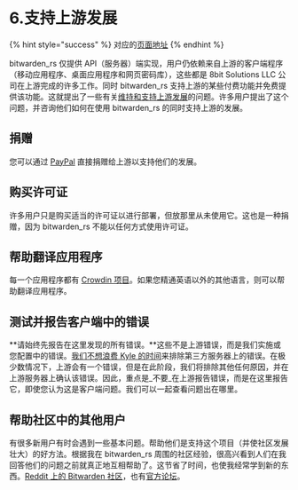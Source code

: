 # 6.支持上游发展

{% hint style="success" %}
对应的[页面地址](https://github.com/dani-garcia/bitwarden_rs/wiki/Supporting-upstream)
{% endhint %}

bitwarden\_rs 仅提供 API（服务器）端实现，用户仍依赖来自上游的客户端程序（移动应用程序、桌面应用程序和网页密码库），这些都是 8bit Solutions LLC 公司在上游完成的许多工作。同时 bitwarden\_rs 支持上游的某些付费功能并免费提供该功能。这就提出了一些有关[维持和支持上游发展](https://github.com/dani-garcia/bitwarden_rs/issues/331)的问题。许多用户提出了这个问题，并咨询他们如何在使用 bitwarden\_rs 的同时支持上游的发展。

## 捐赠 <a id="donating"></a>

您可以通过 [PayPal](https://www.paypal.me/bitwarden) 直接捐赠给上游以支持他们的发展。

## 购买许可证 <a id="buying-a-licence"></a>

许多用户只是购买适当的许可证以进行部署，但放那里从未使用它。这也是一种捐赠，因为 bitwarden\_rs 不能以任何方式使用许可证。

## 帮助翻译应用程序 <a id="help-translating-the-apps"></a>

每一个应用程序都有 [Crowdin 项目](https://crowdin.com/profile/kspearrin)。如果您精通英语以外的其他语言，则可以帮助翻译应用程序。

## 测试并报告客户端中的错误 <a id="testing-reporting-bugs-in-clients"></a>

**请始终先报告在这里发现的所有错误。**这些不是上游错误，而是我们实施或您配置中的错误。[我们不想浪费 Kyle 的时间](https://github.com/dani-garcia/bitwarden_rs/issues/336)来排除第三方服务器上的错误。在极少数情况下，上游会有一个错误，但是在此阶段，我们将排除其他任何原因，并在上游服务器上确认该错误。因此，重点是_不要_在上游报告错误，而是在这里报告它，即使您认为这是客户端问题。我们可以一起查看问题出在哪里。

## 帮助社区中的其他用户 <a id="helping-other-users-in-the-community"></a>

有很多新用户有时会遇到一些基本问题。帮助他们是支持这个项目（并使社区发展壮大）的好方法。根据我在 bitwarden\_rs 周围的社区经验，很高兴看到人们在我回答他们的问题之前就真正地互相帮助了。这节省了时间，也使我经常学到新的东西。[Reddit 上的 Bitwarden 社区](https://www.reddit.com/r/bitwarden)，也有[官方论坛](https://community.bitwarden.com/)。

